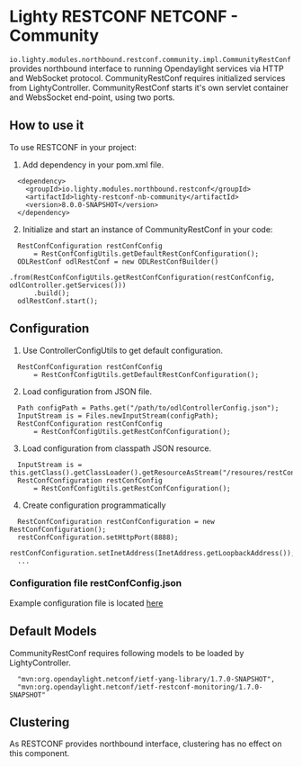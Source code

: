 Lighty RESTCONF NETCONF - Community
======================================
```io.lighty.modules.northbound.restconf.community.impl.CommunityRestConf``` provides northbound interface to
running Opendaylight services via HTTP and WebSocket protocol. CommunityRestConf requires initialized services
from LightyController. CommunityRestConf starts it's own servlet container and WebsSocket end-point, using
two ports.

How to use it
-------------
To use RESTCONF in your project:
1. Add dependency in your pom.xml file.
```
  <dependency>
    <groupId>io.lighty.modules.northbound.restconf</groupId>
    <artifactId>lighty-restconf-nb-community</artifactId>
    <version>8.0.0-SNAPSHOT</version>
  </dependency>
```

2. Initialize and start an instance of CommunityRestConf in your code:
```
  RestConfConfiguration restConfConfig
      = RestConfConfigUtils.getDefaultRestConfConfiguration();
  ODLRestConf odlRestConf = new ODLRestConfBuilder()
      .from(RestConfConfigUtils.getRestConfConfiguration(restConfConfig, odlController.getServices()))
      .build();
  odlRestConf.start();
```

Configuration
-------------
1. Use ControllerConfigUtils to get default configuration.
```
  RestConfConfiguration restConfConfig
      = RestConfConfigUtils.getDefaultRestConfConfiguration();
```

2. Load configuration from JSON file.
```
  Path configPath = Paths.get("/path/to/odlControllerConfig.json");
  InputStream is = Files.newInputStream(configPath);
  RestConfConfiguration restConfConfig
      = RestConfConfigUtils.getRestConfConfiguration();
```

3. Load configuration from classpath JSON resource.
```
  InputStream is = this.getClass().getClassLoader().getResourceAsStream("/resoures/restConfConfig.json");
  RestConfConfiguration restConfConfig
      = RestConfConfigUtils.getRestConfConfiguration();
```

4. Create configuration programmatically
```
  RestConfConfiguration restConfConfiguration = new RestConfConfiguration();
  restConfConfiguration.setHttpPort(8888);
  restConfConfiguration.setInetAddress(InetAddress.getLoopbackAddress());
  ...
```

### Configuration file restConfConfig.json
Example configuration file is located [here](src/main/resources/restConfConfig.json)

Default Models
--------------
CommunityRestConf requires following models to be loaded by LightyController.
```
  "mvn:org.opendaylight.netconf/ietf-yang-library/1.7.0-SNAPSHOT",
  "mvn:org.opendaylight.netconf/ietf-restconf-monitoring/1.7.0-SNAPSHOT"
```

Clustering
----------
As RESTCONF provides northbound interface, clustering has no effect on this component.
